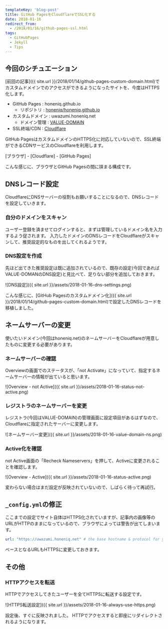 ```yaml
---
templateKey: 'blog-post'
title: GitHub PagesをCloudflareでSSL化する
date: 2018-01-16
redirect_from: 
  - /2018/01/16/github-pages-ssl.html
tags:
  - GitHubPages
  - Jekyll
  - Tips
---
```


## 今回のシチュエーション
[前回の記事]({{ site.url }}/2018/01/14/github-pages-custom-domain.html)でカスタムドメインでのアクセスができるようになったサイトを、今度はHTTPS化します。

* GitHub Pages : honeniq.github.io
  * リポジトリ : [honeniq/honeniq.github.io](https://github.com/honeniq/honeniq.github.io)
* カスタムドメイン : uwazumi.honeniq.net
  * ドメイン管理 : [VALUE-DOMAIN](https://www.value-domain.com/)
* SSL終端/CDN : [Cloudflare](https://www.cloudflare.com/)

GitHub PagesはカスタムドメインのHTTPS化に対応していないので、SSL終端ができるCDNサービスのCloudflareを利用します。

[ブラウザ] - [Cloudflare] - [GitHub Pages]

こんな感じに、ブラウザとGitHub Pagesの間に挟まる構成です。


## DNSレコード設定

CloudflareにDNSサーバーの役割もお願いすることになるので、DNSレコードを設定していきます。 

### 自分のドメインをスキャン

ユーザー登録を済ませてログインすると、まずは管理しているドメイン名を入力するよう促されます。 
入力したドメインのDNSレコードをCloudflareがスキャンして、推奨設定的なものを出してくれるようです。

### DNS設定を作成

先ほど出てきた推奨設定は既に追加されているので、既存の設定(今回であればVALUE-DOMANのDNS設定)と見比べて、足りない部分を追加しておきます。

![DNS設定]({{ site.url }}/assets/2018-01-16-dns-settings.png)

こんな感じに、[GitHub Pagesのカスタムドメイン化]({{ site.url }}/2018/01/14/github-pages-custom-domain.html)で設定したDNSレコードを移植しました。


## ネームサーバーの変更

使いたいドメイン(今回はhoneniq.net)のネームサーバーをCloudflareが用意したものに変更する必要があります。

### ネームサーバーの確認

Overviewの画面でのステータスが、「not Activate」になっていて、指定するネームサーバーの情報が出ていると思います。

![Overview - not Active]({{ site.url }}/assets/2018-01-16-status-not-active.png)


### レジストラのネームサーバーを変更

レジストラ(今回はVALUE-DOMAIN)の管理画面に設定項目があるはずなので、Cloudflareに指定されたサーバーに変更します。

![ネームサーバー変更]({{ site.url }}/assets/2018-01-16-value-domain-ns.png)


### Active化を確認

not Active画面の「Recheck Nameservers」を押して、Activeに変更されることを確認します。

![Overview - Active]({{ site.url }}/assets/2018-01-16-status-active.png)

変わらない場合はまだ設定が反映されていないので、しばらく待って再試行。


## ``_config.yml``の修正

ここまでの設定でサイト自体はHTTPS化されていますが、記事内の画像等のURLがHTTPのままになっているので、ブラウザによっては警告が出てしまいます。

```yaml
url: "https://uwazumi.honeniq.net" # the base hostname & protocol for your site, e.g. http://example.com
```

ベースとなるURLもHTTPSに変更しておきます。

## その他

### HTTPアクセスを転送

HTTPでアクセスしてきたユーザーを全てHTTPSに転送する設定です。

![HTTPS転送設定]({{ site.url }}/assets/2018-01-16-always-use-https.png)

設定後、すぐに反映されました。 
HTTPでアクセスすると即座にリダイレクトされるようになります。
